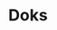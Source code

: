---
title: "Doks"
description: "Modern Documentation Theme"
lead: "https://getdoks.org/"
weight: 2
---
